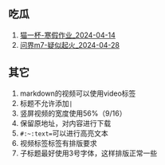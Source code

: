 ## 吃瓜
1. [猫一杯-寒假作业_2024-04-14](猫一杯-寒假作业/README.md)
2. [问界m7-疑似起火_2024-04-28](问界m7-疑似起火/README.md)

## 其它
1. markdown的视频可以使用video标签
2. 标题不允许添加`|`
3. 竖屏视频的宽度使用56%（9/16）
4. 保留原地址，对内容进行下载
5. `#:~:text=`可以进行高亮文本
6. 视频标签标签有排版要求
7. 子标题最好使用3号字体，这样排版正常一些

